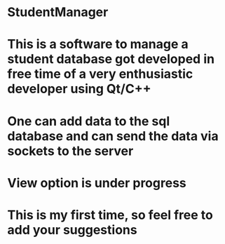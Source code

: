 # StudentManager
# This is a software to manage a student database got developed in free time of a very enthusiastic developer using Qt/C++
# One can add data to the sql database and can send the data via sockets to the server
# View option is under progress
# This is my first time, so feel free to add your suggestions
